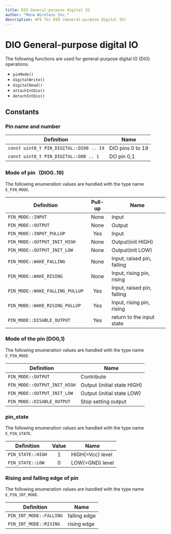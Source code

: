 ```yaml
---
title: DIO General-purpose digital IO
author: "Mono Wireless Inc."
description: API for DIO (General-purpose digital IO)
---
```

# DIO General-purpose digital IO

The following functions are used for general-purpose digital IO (DIO) operations.

* `pinMode()`
* `digitalWrite()`
* `digitalRead()`
* `attachIntDio()`
* `detachIntDio()`

## Constants

### Pin name and number

| Definition | Name        |
| --------------------------------------- | --------- |
| `const uint8_t PIN_DIGITAL::DIO0 .. 19` | DIO pins 0 to 19 |
| `const uint8_t PIN_DIGITAL::DO0 .. 1`   | DO pin 0,1   |



### Mode of pin（DIO0..19)

The following enumeration values are handled with the type name `E_PIN_MODE`.

| Definition | Pull-up | Name           |
| ------------------------------- | :---: | ------------ |
| `PIN_MODE::INPUT`               |   None   | Input           |
| `PIN_MODE::OUTPUT`              |   None   | Output           |
| `PIN_MODE::INPUT_PULLUP`        |   Yes   | Input           |
| `PIN_MODE::OUTPUT_INIT_HIGH`    |   None   | Output(init HIGH) |
| `PIN_MODE::OUTPUT_INIT_LOW`     |   None   | Output(init LOW)  |
| `PIN_MODE::WAKE_FALLING`        |   None   | Input, raised pin, falling  |
| `PIN_MODE::WAKE_RISING`         |   None   | Input, rising pin, rising  |
| `PIN_MODE::WAKE_FALLING_PULLUP` |   Yes   | Input, raised pin, falling  |
| `PIN_MODE::WAKE_RISING_PULLUP`  |   Yes   | Input, rising pin, rising  |
| `PIN_MODE::DISABLE_OUTPUT`      |   Yes   | return to the input state      |



### Mode of the pin (DO0,1)

The following enumeration values are handled with the type name `E_PIN_MODE`.

| Definition | Name           |
| ---------------------------- | ------------ |
| `PIN_MODE::OUTPUT`           | Contribute           |
| `PIN_MODE::OUTPUT_INIT_HIGH` | Output (initial state HIGH) |
| `PIN_MODE::OUTPUT_INIT_LOW`  | Output (initial state LOW)  |
| `PIN_MODE::DISABLE_OUTPUT`   | Stop setting output     |



### pin_state

The following enumeration values are handled with the type name `E_PIN_STATE`.

| Definition | Value | Name               |
| ----------------- | :-: | ---------------- |
| `PIN_STATE::HIGH` |  1  | HIGH(=Vcc) level |
| `PIN_STATE::LOW`  |  0  | LOW(=GND) level |



### Rising and falling edge of pin

The following enumeration values are handled with the type name `E_PIN_INT_MODE`.

| Definition | Name    |
| ----------------------- | ----- |
| `PIN_INT_MODE::FALLING` | falling edge  |
| `PIN_INT_MODE::RISING`  | rising edge |

